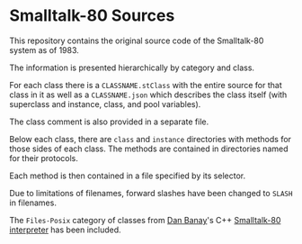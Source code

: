 # Smalltalk-80 Sources

This repository contains the original source code of the Smalltalk-80 system as of 1983.

The information is presented hierarchically by category and class.

For each class there is a `CLASSNAME.stClass` with the entire source for that class in it as well as a `CLASSNAME.json` which describes the class itself (with superclass and instance, class, and pool variables).

The class comment is also provided in a separate file.

Below each class, there are `class` and `instance` directories with methods for those sides of each class.  The methods are contained in directories named for their protocols.

Each method is then contained in a file specified by its selector.

Due to limitations of filenames, forward slashes have been changed to `SLASH` in filenames.

The `Files-Posix` category of classes from [Dan Banay](https://github.com/dbanay)'s C++ [Smalltalk-80 interpreter](https://github.com/dbanay/Smalltalk) has been included.
